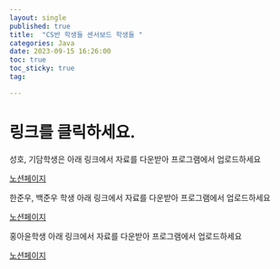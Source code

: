 ```yaml
---
layout: single
published: true
title:  "CS반 학생들 센서보드 학생들 "
categories: Java
date: 2023-09-15 16:26:00
toc: true
toc_sticky: true
tag:   

---
```

# 링크를 클릭하세요.

성호, 기담학생은 아래 링크에서 자료를 다운받아 프로그램에서 업로드하세요

[노션페이지](https://www.notion.so/f60f28c59f0345229a7e206bd3fc4140?pvs=4)


한준우, 백준우 학생 아래 링크에서 자료를 다운받아 프로그램에서 업로드하세요

[노션페이지](https://www.notion.so/f60f28c59f0345229a7e206bd3fc4140?pvs=4)

홍아윤학생 아래 링크에서 자료를 다운받아 프로그램에서 업로드하세요

[노션페이지](https://www.notion.so/f60f28c59f0345229a7e206bd3fc4140?pvs=4)